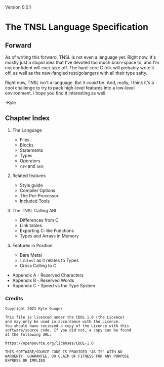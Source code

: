 Version 0.0.1
# The TNSL Language Specification

## Forward

As of writing this forward, TNSL is not even a language yet.  Right now, it's mostly just a stupid idea that I've devoted too much brain-space to, and I'm not confident will ever take off.  The hard-core C folk will probably write it off, as well as the new-fangled rust/golangers with all their type safty.

Right now, TNSL isn't a language.  But it *could* be.  And, really, I think it's a cool challenge to try to pack high-level features into a low-level environment.  I hope you find it interesting as well.

-Kyle

## Chapter Index

1. The Language

	- Files
	- Blocks
	- Statements
	- Types
	- Operators
	- `raw` and `asm`

2. Related features

	- Style guide
	- Compiler Options
	- The Pre-Processor
	- Included Tools

3. The TNSL Calling ABI

	- Differences from C
	- Link tables
	- Exporting C-like Functions
	- Types and Arrays in Memory

4. Features in Position

	- Bare Metal
	- `libtnsl` as it relates to Types
	- Cross Calling to C

- Appendix A - Reserved Characters
- Appendix B - Reserved Words
- Appendix C - Speed vs the Type System

### Credits

	Copyright 2021 Kyle Gunger

	This file is licenced under the CDDL 1.0 (the Licence)
	and may only be used in accordance with the Licence.
	You should have recieved a copy of the Licence with this
	software/source code. If you did not, a copy can be found
	at the following URL:

	https://opensource.org/licenses/CDDL-1.0

	THIS SOFTWARE/SOURCE CODE IS PROVIDED "AS IS" WITH NO
	WARRENTY, GUARANTEE, OR CLAIM OF FITNESS FOR ANY PURPOSE
	EXPRESS OR IMPLIED